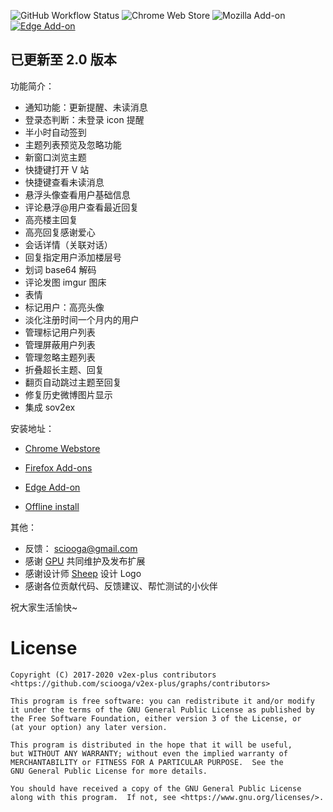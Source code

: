 ![GitHub Workflow Status](https://img.shields.io/github/workflow/status/sciooga/v2ex-plus/buildAndDeploy?label=publish&style=flat-square)
![Chrome Web Store](https://img.shields.io/chrome-web-store/v/daeclijmnojoemooblcbfeeceopnkolo?style=flat-square)
![Mozilla Add-on](https://img.shields.io/amo/v/%7B690c1618-4b2c-4905-bf58-1fc82bdfd6e7%7D?style=flat-square)
[![Edge Add-on](https://img.shields.io/badge/dynamic/json?label=edge%20add-on&prefix=v&query=%24.version&url=https%3A%2F%2Fmicrosoftedge.microsoft.com%2Faddons%2Fgetproductdetailsbycrxid%2Foejdifclmfffbginmbgndmkjbephefgd&style=flat-square)](https://microsoftedge.microsoft.com/addons/detail/v2ex-plus/oejdifclmfffbginmbgndmkjbephefgd)

## 已更新至 2.0 版本

功能简介：
* 通知功能：更新提醒、未读消息
* 登录态判断：未登录 icon 提醒
* 半小时自动签到
* 主题列表预览及忽略功能
* 新窗口浏览主题
* 快捷键打开 V 站
* 快捷键查看未读消息
* 悬浮头像查看用户基础信息
* 评论悬浮@用户查看最近回复
* 高亮楼主回复
* 高亮回复感谢爱心
* 会话详情（关联对话）
* 回复指定用户添加楼层号
* 划词 base64 解码
* 评论发图 imgur 图床
* 表情
* 标记用户：高亮头像
* 淡化注册时间一个月内的用户
* 管理标记用户列表
* 管理屏蔽用户列表
* 管理忽略主题列表
* 折叠超长主题、回复
* 翻页自动跳过主题至回复
* 修复历史微博图片显示
* 集成 sov2ex

安装地址：
* [Chrome Webstore](https://chrome.google.com/webstore/detail/v2ex-plus/daeclijmnojoemooblcbfeeceopnkolo)

* [Firefox Add-ons](https://addons.mozilla.org/zh-CN/firefox/addon/v2ex-plus9/)

* [Edge Add-on](https://microsoftedge.microsoft.com/addons/detail/v2ex-plus/oejdifclmfffbginmbgndmkjbephefgd)

* [Offline install](https://github.com/sciooga/v2ex-plus/releases)

其他：

* 反馈： [sciooga@gmail.com](mailto:sciooga@gmail.com)
* 感谢 [GPU](https://www.v2ex.com/member/GPU) 共同维护及发布扩展
* 感谢设计师 [Sheep](http://sheephe.com) 设计 Logo
* 感谢各位贡献代码、反馈建议、帮忙测试的小伙伴

祝大家生活愉快~


# License

    Copyright (C) 2017-2020 v2ex-plus contributors
    <https://github.com/sciooga/v2ex-plus/graphs/contributors>

    This program is free software: you can redistribute it and/or modify
    it under the terms of the GNU General Public License as published by
    the Free Software Foundation, either version 3 of the License, or
    (at your option) any later version.

    This program is distributed in the hope that it will be useful,
    but WITHOUT ANY WARRANTY; without even the implied warranty of
    MERCHANTABILITY or FITNESS FOR A PARTICULAR PURPOSE.  See the
    GNU General Public License for more details.

    You should have received a copy of the GNU General Public License
    along with this program.  If not, see <https://www.gnu.org/licenses/>.
